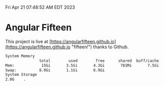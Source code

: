 Fri Apr 21 07:48:52 AM EDT 2023

# Angular Fifteen


This project is live at [https://angularfifteen.github.io](https://angularfifteen.github.io "fifteen!") thanks to Github.

```bash
System Memory
               total        used        free      shared  buff/cache   available
Mem:            15Gi       3.5Gi       4.3Gi       781Mi       7.5Gi        10Gi
Swap:          8.0Gi       1.1Gi       6.9Gi
System Storage
2.0G	.
```
